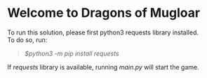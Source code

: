 # Welcome to Dragons of Mugloar
To run this solution, please first python3 requests library installed.  
To do so, run:
>_$python3 -m pip install requests_ 

If _requests_ library is available, running _main.py_ will start the game.